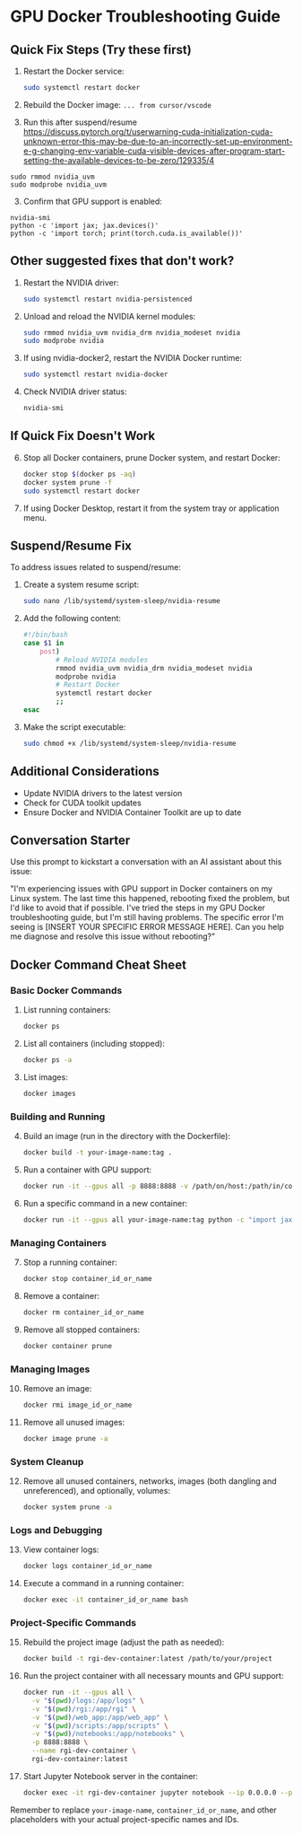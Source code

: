 # GPU Docker Troubleshooting Guide

## Quick Fix Steps (Try these first)

1. Restart the Docker service:
   ```bash
   sudo systemctl restart docker
   ```

2. Rebuild the Docker image:
   ```... from cursor/vscode```

3. Run this after suspend/resume
https://discuss.pytorch.org/t/userwarning-cuda-initialization-cuda-unknown-error-this-may-be-due-to-an-incorrectly-set-up-environment-e-g-changing-env-variable-cuda-visible-devices-after-program-start-setting-the-available-devices-to-be-zero/129335/4
```
sudo rmmod nvidia_uvm
sudo modprobe nvidia_uvm
```

3. Confirm that GPU support is enabled:
```
nvidia-smi
python -c 'import jax; jax.devices()'
python -c 'import torch; print(torch.cuda.is_available())'
```

## Other suggested fixes that don't work?

1. Restart the NVIDIA driver:
   ```bash
   sudo systemctl restart nvidia-persistenced
   ```

2. Unload and reload the NVIDIA kernel modules:
   ```bash
   sudo rmmod nvidia_uvm nvidia_drm nvidia_modeset nvidia
   sudo modprobe nvidia
   ```

4. If using nvidia-docker2, restart the NVIDIA Docker runtime:
   ```bash
   sudo systemctl restart nvidia-docker
   ```

5. Check NVIDIA driver status:
   ```bash
   nvidia-smi
   ```

## If Quick Fix Doesn't Work

6. Stop all Docker containers, prune Docker system, and restart Docker:
   ```bash
   docker stop $(docker ps -aq)
   docker system prune -f
   sudo systemctl restart docker
   ```

7. If using Docker Desktop, restart it from the system tray or application menu.

## Suspend/Resume Fix

To address issues related to suspend/resume:

1. Create a system resume script:
   ```bash
   sudo nano /lib/systemd/system-sleep/nvidia-resume
   ```

2. Add the following content:
   ```bash
   #!/bin/bash
   case $1 in
       post)
           # Reload NVIDIA modules
           rmmod nvidia_uvm nvidia_drm nvidia_modeset nvidia
           modprobe nvidia
           # Restart Docker
           systemctl restart docker
           ;;
   esac
   ```

3. Make the script executable:
   ```bash
   sudo chmod +x /lib/systemd/system-sleep/nvidia-resume
   ```

## Additional Considerations

- Update NVIDIA drivers to the latest version
- Check for CUDA toolkit updates
- Ensure Docker and NVIDIA Container Toolkit are up to date

## Conversation Starter

Use this prompt to kickstart a conversation with an AI assistant about this issue:

"I'm experiencing issues with GPU support in Docker containers on my Linux system. The last time this happened, rebooting fixed the problem, but I'd like to avoid that if possible. I've tried the steps in my GPU Docker troubleshooting guide, but I'm still having problems. The specific error I'm seeing is [INSERT YOUR SPECIFIC ERROR MESSAGE HERE]. Can you help me diagnose and resolve this issue without rebooting?"

## Docker Command Cheat Sheet

### Basic Docker Commands

1. List running containers:
   ```bash
   docker ps
   ```

2. List all containers (including stopped):
   ```bash
   docker ps -a
   ```

3. List images:
   ```bash
   docker images
   ```

### Building and Running

4. Build an image (run in the directory with the Dockerfile):
   ```bash
   docker build -t your-image-name:tag .
   ```

5. Run a container with GPU support:
   ```bash
   docker run -it --gpus all -p 8888:8888 -v /path/on/host:/path/in/container your-image-name:tag
   ```

6. Run a specific command in a new container:
   ```bash
   docker run -it --gpus all your-image-name:tag python -c "import jax; print(jax.devices())"
   ```

### Managing Containers

7. Stop a running container:
   ```bash
   docker stop container_id_or_name
   ```

8. Remove a container:
   ```bash
   docker rm container_id_or_name
   ```

9. Remove all stopped containers:
   ```bash
   docker container prune
   ```

### Managing Images

10. Remove an image:
    ```bash
    docker rmi image_id_or_name
    ```

11. Remove all unused images:
    ```bash
    docker image prune -a
    ```

### System Cleanup

12. Remove all unused containers, networks, images (both dangling and unreferenced), and optionally, volumes:
    ```bash
    docker system prune -a
    ```

### Logs and Debugging

13. View container logs:
    ```bash
    docker logs container_id_or_name
    ```

14. Execute a command in a running container:
    ```bash
    docker exec -it container_id_or_name bash
    ```

### Project-Specific Commands

15. Rebuild the project image (adjust the path as needed):
    ```bash
    docker build -t rgi-dev-container:latest /path/to/your/project
    ```

16. Run the project container with all necessary mounts and GPU support:
    ```bash
    docker run -it --gpus all \
      -v "$(pwd)/logs:/app/logs" \
      -v "$(pwd)/rgi:/app/rgi" \
      -v "$(pwd)/web_app:/app/web_app" \
      -v "$(pwd)/scripts:/app/scripts" \
      -v "$(pwd)/notebooks:/app/notebooks" \
      -p 8888:8888 \
      --name rgi-dev-container \
      rgi-dev-container:latest
    ```

17. Start Jupyter Notebook server in the container:
    ```bash
    docker exec -it rgi-dev-container jupyter notebook --ip 0.0.0.0 --port 8888 --no-browser --allow-root --NotebookApp.token='' --NotebookApp.password=''
    ```

Remember to replace `your-image-name`, `container_id_or_name`, and other placeholders with your actual project-specific names and IDs.